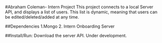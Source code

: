#Abraham Coleman- Intern Project
This project connects to a local Server API, and displays a list of users. This list is
dynamic, meaning that users can be edited/deleted/added at any time.

##Dependencies
1.Mongo
2. Intern Onboarding Server

##Install/Run:
Download the server API.
Under development.
